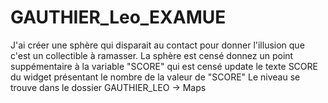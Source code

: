 # GAUTHIER_Leo_EXAMUE
J'ai créer une sphère qui disparait au contact pour donner l'illusion que c'est un collectible à ramasser.
La sphère est censé donnez un point suppémentaire à la variable "SCORE" qui est censé update le texte SCORE du widget présentant le nombre de la valeur de "SCORE"
Le niveau se trouve dans le dossier GAUTHIER_LEO -> Maps
